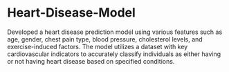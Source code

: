 # Heart-Disease-Model
Developed a heart disease prediction model using various features such as age, gender, chest pain type, blood pressure, cholesterol levels, and exercise-induced factors. The model utilizes a dataset with key cardiovascular indicators to accurately classify individuals as either having or not having heart disease based on specified conditions.
